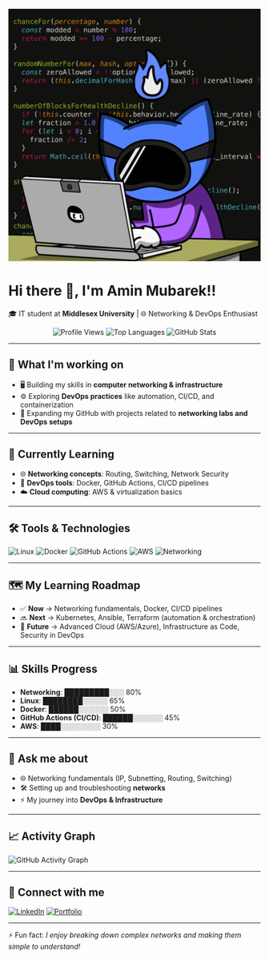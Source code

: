 <p align="center">
  <img src="banner.gif" width="600"/>
</p>

# Hi there 👋, I'm Amin Mubarek!!

🎓 IT student at **Middlesex University** | 🌐 Networking & DevOps Enthusiast

<div align="center">
  <!-- Profile Views -->
  <img src="https://komarev.com/ghpvc/?username=Mubarek-Amin&color=blue&style=flat-square" alt="Profile Views"/>

  <!-- Top Languages -->
  <img src="https://github-readme-stats.vercel.app/api/top-langs/?username=Mubarek-Amin&layout=compact&theme=tokyonight" alt="Top Languages"/>

  <!-- GitHub Stats -->
  <img src="https://github-readme-stats.vercel.app/api?username=Mubarek-Amin&show_icons=true&theme=tokyonight" alt="GitHub Stats"/>
</div>


---

## 🔭 What I'm working on
- 🖥️ Building my skills in **computer networking & infrastructure**
- ⚙️ Exploring **DevOps practices** like automation, CI/CD, and containerization
- 📂 Expanding my GitHub with projects related to **networking labs and DevOps setups**

---

## 🌱 Currently Learning
- 🌐 **Networking concepts**: Routing, Switching, Network Security
- 🐳 **DevOps tools**: Docker, GitHub Actions, CI/CD pipelines
- ☁️ **Cloud computing**: AWS & virtualization basics

---

## 🛠️ Tools & Technologies
![Linux](https://img.shields.io/badge/Linux-FCC624?style=for-the-badge&logo=linux&logoColor=black)
![Docker](https://img.shields.io/badge/Docker-2496ED?style=for-the-badge&logo=docker&logoColor=white)
![GitHub Actions](https://img.shields.io/badge/GitHub%20Actions-2088FF?style=for-the-badge&logo=githubactions&logoColor=white)
![AWS](https://img.shields.io/badge/AWS-FF9900?style=for-the-badge&logo=amazonaws&logoColor=white)
![Networking](https://img.shields.io/badge/Networking-006699?style=for-the-badge&logo=internetexplorer&logoColor=white)

---

## 🗺️ My Learning Roadmap
- ✅ **Now** → Networking fundamentals, Docker, CI/CD pipelines
- 🔜 **Next** → Kubernetes, Ansible, Terraform (automation & orchestration)
- 🎯 **Future** → Advanced Cloud (AWS/Azure), Infrastructure as Code, Security in DevOps

---

## 📊 Skills Progress
- **Networking**: █████████░░░ 80%
- **Linux**: ████████░░░░░ 65%
- **Docker**: ██████░░░░░░ 50%
- **GitHub Actions (CI/CD)**: ██████░░░░░░ 45%
- **AWS**: ████░░░░░░░░ 30%

---

## 💬 Ask me about
- 🌐 Networking fundamentals (IP, Subnetting, Routing, Switching)
- 🛠️ Setting up and troubleshooting **networks**
- ⚡ My journey into **DevOps & Infrastructure**

---

## 📈 Activity Graph
![GitHub Activity Graph](https://github-readme-activity-graph.vercel.app/graph?username=Mubarek-Amin&theme=tokyo-night)

---

## 🔗 Connect with me
[![LinkedIn](https://img.shields.io/badge/LinkedIn-blue?logo=linkedin&logoColor=white)](https://www.linkedin.com/in/amin-mubarek-580441284/)
[![Portfolio](https://img.shields.io/badge/Portfolio-000?logo=vercel&logoColor=white)](nginx.amin-mubarek.com)

---

⚡ Fun fact: *I enjoy breaking down complex networks and making them simple to understand!*











